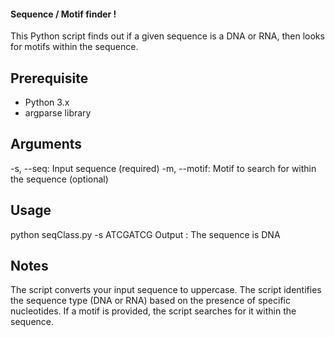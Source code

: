 #### Sequence / Motif finder !

This Python script finds out if a given sequence is a DNA or RNA, then looks for motifs within the sequence.

## Prerequisite

- Python 3.x
- argparse library

## Arguments

-s, --seq: Input sequence (required)
-m, --motif: Motif to search for within the sequence (optional)

## Usage

python seqClass.py -s ATCGATCG
Output : The sequence is DNA

## Notes

The script converts your input sequence to uppercase.
The script identifies the sequence type (DNA or RNA) based on the presence of specific nucleotides.
If a motif is provided, the script searches for it within the sequence.
